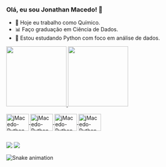 ### Olá, eu sou Jonathan Macedo! 👋

- 🧪 Hoje eu trabalho como Químico.
- 📊 Faço graduação em Ciência de Dados.
- 🐍 Estou estudando Python com foco em análise de dados.
<div>
  <a href="https://github.com/jmacedo91">
  <img height="160em" src="https://github-readme-stats.vercel.app/api?username=jmacedo91&show_icons=true&theme=tokyonight&include_all_commits=true&count_private=true"/>
  <img height="160em" src="https://github-readme-stats.vercel.app/api/top-langs/?username=jmacedo91&layout=compact&langs_count=16&theme=tokyonight"/>
</div>

<div style="display: inline_block"><br>
  <img align="center" alt="jMacedo-Python" height="45" width="60" src="https://cdn.jsdelivr.net/gh/devicons/devicon/icons/jupyter/jupyter-original-wordmark.svg">
  <img align="center" alt="jMacedo-Python" height="45" width="60" src="https://cdn.jsdelivr.net/gh/devicons/devicon/icons/python/python-original-wordmark.svg">
  <img align="center" alt="jMacedo-Python" height="45" width="60" src="https://cdn.jsdelivr.net/gh/devicons/devicon/icons/html5/html5-original-wordmark.svg">
  <img align="center" alt="jMacedo-Python" height="45" width="60" src="https://cdn.jsdelivr.net/gh/devicons/devicon/icons/css3/css3-plain-wordmark.svg">
</div>

##

<div>
  <a href="https://linkedin.com/in/jonathan-macedo" target="_blank"><img src="https://img.shields.io/badge/LinkedIn-0077B5?style=for-the-badge&logo=linkedin&logoColor=white" target="_blank"></a>
  <a href="mailto:jonathan.silvamacedo@gmail.com" target="_blank"><img src="https://img.shields.io/badge/Gmail-D14836?style=for-the-badge&logo=gmail&logoColor=white" target="_blank"></a>
  
  ![Snake animation](https://github.com/jmacedo91/jmacedo91/blob/output/github-contribution-grid-snake.svg)

</div>



